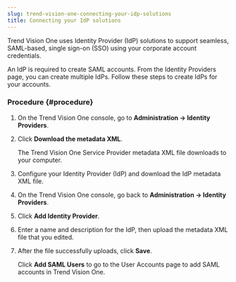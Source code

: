 ```yaml
---
slug: trend-vision-one-connecting-your-idp-solutions
title: Connecting your IdP solutions
---
```


Trend Vision One uses Identity Provider (IdP) solutions to support seamless, SAML-based, single sign-on (SSO) using your corporate account credentials.

An IdP is required to create SAML accounts. From the Identity Providers page, you can create multiple IdPs. Follow these steps to create IdPs for your accounts.

### Procedure {#procedure}

1.  On the Trend Vision One console, go to **Administration → Identity Providers**.

2.  Click **Download the metadata XML**.

    The Trend Vision One Service Provider metadata XML file downloads to your computer.

3.  Configure your Identity Provider (IdP) and download the IdP metadata XML file.

4.  On the Trend Vision One console, go back to **Administration → Identity Providers**.

5.  Click **Add Identity Provider**.

6.  Enter a name and description for the IdP, then upload the metadata XML file that you edited.

7.  After the file successfully uploads, click **Save**.

    Click **Add SAML Users** to go to the User Accounts page to add SAML accounts in Trend Vision One.
